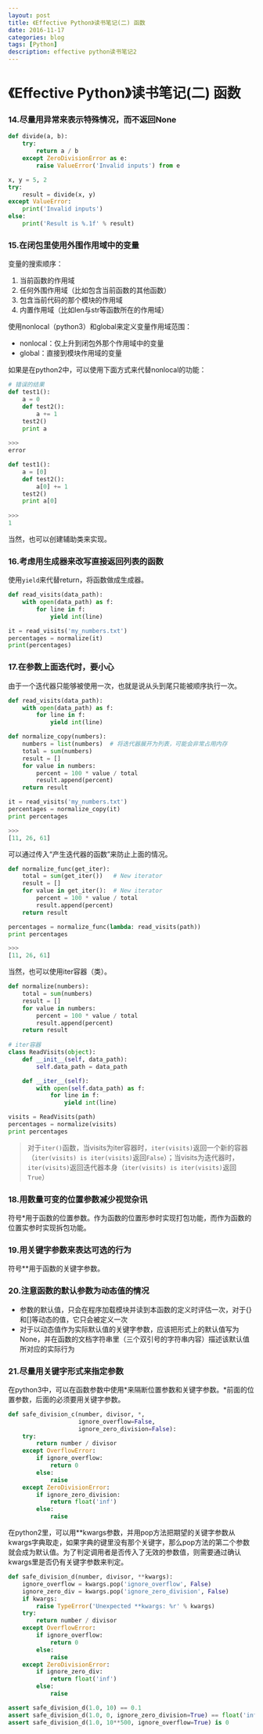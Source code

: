 ```yaml
--- 
layout: post 
title: 《Effective Python》读书笔记(二) 函数
date: 2016-11-17 
categories: blog 
tags: [Python] 
description: effective python读书笔记2
--- 
```


# 《Effective Python》读书笔记(二) 函数

### 14.尽量用异常来表示特殊情况，而不返回None

```python
def divide(a, b):
    try:
        return a / b
    except ZeroDivisionError as e:
        raise ValueError('Invalid inputs') from e

x, y = 5, 2
try:
    result = divide(x, y)
except ValueError:
    print('Invalid inputs')
else:
    print('Result is %.1f' % result)
```


### 15.在闭包里使用外围作用域中的变量

变量的搜索顺序：  
1. 当前函数的作用域
2. 任何外围作用域（比如包含当前函数的其他函数）
3. 包含当前代码的那个模块的作用域
4. 内置作用域（比如len与str等函数所在的作用域）

使用nonlocal（python3）和global来定义变量作用域范围：
* nonlocal：仅上升到闭包外那个作用域中的变量
* global：直接到模块作用域的变量

如果是在python2中，可以使用下面方式来代替nonlocal的功能：

```python
# 错误的结果
def test1():
	a = 0
    def test2():
        a += 1
    test2()
    print a
    
>>>
error

def test1():
	a = [0]
    def test2():
        a[0] += 1
    test2()
    print a[0]
    
>>>
1
```

当然，也可以创建辅助类来实现。

### 16.考虑用生成器来改写直接返回列表的函数

使用`yield`来代替return，将函数做成生成器。

```python
def read_visits(data_path):
    with open(data_path) as f:
        for line in f:
            yield int(line)

it = read_visits('my_numbers.txt')
percentages = normalize(it)
print(percentages)
```

### 17.在参数上面迭代时，要小心

由于一个迭代器只能够被使用一次，也就是说从头到尾只能被顺序执行一次。

```python
def read_visits(data_path):
    with open(data_path) as f:
        for line in f:
            yield int(line)

def normalize_copy(numbers):
    numbers = list(numbers)  # 将迭代器展开为列表，可能会非常占用内存
    total = sum(numbers)
    result = []
    for value in numbers:
        percent = 100 * value / total
        result.append(percent)
    return result

it = read_visits('my_numbers.txt')
percentages = normalize_copy(it)
print percentages

>>>
[11, 26, 61]
```

可以通过传入“产生迭代器的函数”来防止上面的情况。

```python
def normalize_func(get_iter):
    total = sum(get_iter())   # New iterator
    result = []
    for value in get_iter():  # New iterator
        percent = 100 * value / total
        result.append(percent)
    return result

percentages = normalize_func(lambda: read_visits(path))
print percentages 

>>>
[11, 26, 61]
```

当然，也可以使用iter容器（类）。

```python
def normalize(numbers):
    total = sum(numbers)
    result = []
    for value in numbers:
        percent = 100 * value / total
        result.append(percent)
    return result
    
# iter容器
class ReadVisits(object):
    def __init__(self, data_path):
        self.data_path = data_path

    def __iter__(self):
        with open(self.data_path) as f:
            for line in f:
                yield int(line)

visits = ReadVisits(path)
percentages = normalize(visits)
print percentages
```

> 对于`iter()`函数，当visits为iter容器时，`iter(visits)`返回一个新的容器（`iter(visits) is iter(visits)`返回`False`）；当visits为迭代器时，`iter(visits)`返回迭代器本身（`iter(visits) is iter(visits)`返回`True`）

### 18.用数量可变的位置参数减少视觉杂讯

符号*用于函数的位置参数。作为函数的位置形参时实现打包功能，而作为函数的位置实参时实现拆包功能。

### 19.用关键字参数来表达可选的行为

符号\*\*用于函数的关键字参数。

### 20.注意函数的默认参数为动态值的情况

* 参数的默认值，只会在程序加载模块并读到本函数的定义时评估一次，对于{}和[]等动态的值，它只会被定义一次
* 对于以动态值作为实际默认值的关键字参数，应该把形式上的默认值写为None，并在函数的文档字符串里（三个双引号的字符串内容）描述该默认值所对应的实际行为

### 21.尽量用关键字形式来指定参数

在python3中，可以在函数参数中使用*来隔断位置参数和关键字参数。\*前面的位置参数，后面的必须要用关键字参数。

```python
def safe_division_c(number, divisor, *,
                    ignore_overflow=False,
                    ignore_zero_division=False):
    try:
        return number / divisor
    except OverflowError:
        if ignore_overflow:
            return 0
        else:
            raise
    except ZeroDivisionError:
        if ignore_zero_division:
            return float('inf')
        else:
            raise
```

在python2里，可以用\*\*kwargs参数，并用pop方法把期望的关键字参数从kwargs字典取走，如果字典的键里没有那个关键字，那么pop方法的第二个参数就会成为默认值。为了判定调用者是否传入了无效的参数值，则需要通过确认kwargs里是否仍有关键字参数来判定。

```python
def safe_division_d(number, divisor, **kwargs):
    ignore_overflow = kwargs.pop('ignore_overflow', False)
    ignore_zero_div = kwargs.pop('ignore_zero_division', False)
    if kwargs:
        raise TypeError('Unexpected **kwargs: %r' % kwargs)
    try:
        return number / divisor
    except OverflowError:
        if ignore_overflow:
            return 0
        else:
            raise
    except ZeroDivisionError:
        if ignore_zero_div:
            return float('inf')
        else:
            raise

assert safe_division_d(1.0, 10) == 0.1
assert safe_division_d(1.0, 0, ignore_zero_division=True) == float('inf')
assert safe_division_d(1.0, 10**500, ignore_overflow=True) is 0
```

